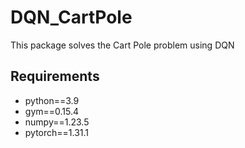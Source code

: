 # DQN_CartPole
This package solves the Cart Pole problem using DQN


## Requirements
- python==3.9
- gym==0.15.4
- numpy==1.23.5
- pytorch==1.31.1
